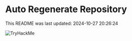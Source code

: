 # Auto Regenerate Repository

This README was last updated: 2024-10-27 20:26:24

 ![TryHackMe](https://tryhackme.com/badge/533634)